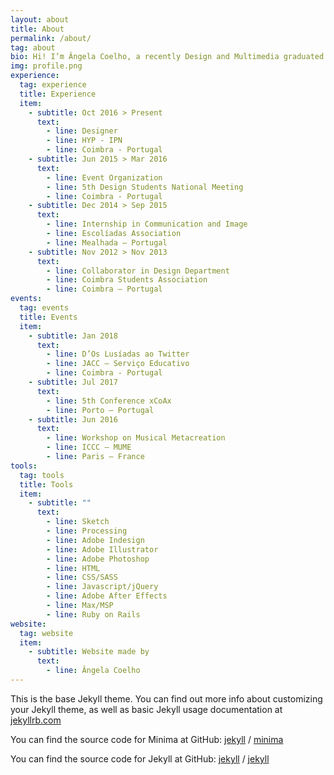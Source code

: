 ```yaml
---
layout: about
title: About
permalink: /about/
tag: about
bio: Hi! I’m Ângela Coelho, a recently Design and Multimedia graduated student at the University of Coimbra. After five years of studying, I started to work as a web designer and front-end developer, and occasionally graphic designer. Currently, I'm working on a Portuguese startup called <a target="_blank" href="http://hypsoftware.com/" class="f_textBig f_textBig-link">HYP</a>. I like to explore code applied to design solutions, trying to join these two main areas of interest.
img: profile.png
experience:
  tag: experience
  title: Experience
  item:
    - subtitle: Oct 2016 > Present
      text:
        - line: Designer
        - line: HYP - IPN
        - line: Coimbra - Portugal
    - subtitle: Jun 2015 > Mar 2016
      text:
        - line: Event Organization
        - line: 5th Design Students National Meeting
        - line: Coimbra - Portugal
    - subtitle: Dec 2014 > Sep 2015
      text:
        - line: Internship in Communication and Image
        - line: Escolíadas Association
        - line: Mealhada – Portugal
    - subtitle: Nov 2012 > Nov 2013
      text:
        - line: Collaborator in Design Department
        - line: Coimbra Students Association
        - line: Coimbra – Portugal
events:
  tag: events
  title: Events
  item:
    - subtitle: Jan 2018
      text:
        - line: D’Os Lusíadas ao Twitter
        - line: JACC – Serviço Educativo
        - line: Coimbra - Portugal
    - subtitle: Jul 2017
      text:
        - line: 5th Conference xCoAx
        - line: Porto – Portugal
    - subtitle: Jun 2016
      text:
        - line: Workshop on Musical Metacreation
        - line: ICCC – MUME
        - line: Paris – France
tools:
  tag: tools
  title: Tools
  item:
    - subtitle: ""
      text:
        - line: Sketch
        - line: Processing
        - line: Adobe Indesign
        - line: Adobe Illustrator
        - line: Adobe Photoshop
        - line: HTML
        - line: CSS/SASS
        - line: Javascript/jQuery
        - line: Adobe After Effects
        - line: Max/MSP
        - line: Ruby on Rails
website:
  tag: website
  item:
    - subtitle: Website made by
      text:
        - line: Ângela Coelho
---
```


This is the base Jekyll theme. You can find out more info about customizing your Jekyll theme, as well as basic Jekyll usage documentation at [jekyllrb.com](https://jekyllrb.com/)

You can find the source code for Minima at GitHub:
[jekyll][jekyll-organization] /
[minima](https://github.com/jekyll/minima)

You can find the source code for Jekyll at GitHub:
[jekyll][jekyll-organization] /
[jekyll](https://github.com/jekyll/jekyll)


[jekyll-organization]: https://github.com/jekyll

